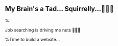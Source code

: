 ## My Brain's a Tad... Squirrelly...🥥🌰🥜
%<p> Job searching is driving me nuts 🥥🌰🥜</p>
%Time to build a website...
